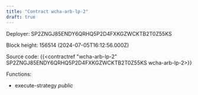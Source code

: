 ```yaml
---
title: "Contract wcha-arb-lp-2"
draft: true
---
```

Deployer: SP2ZNGJ85ENDY6QRHQ5P2D4FXKGZWCKTB2T0Z55KS


 



Block height: 156514 (2024-07-05T16:12:56.000Z)

Source code: {{<contractref "wcha-arb-lp-2" SP2ZNGJ85ENDY6QRHQ5P2D4FXKGZWCKTB2T0Z55KS wcha-arb-lp-2>}}

Functions:

* execute-strategy _public_

